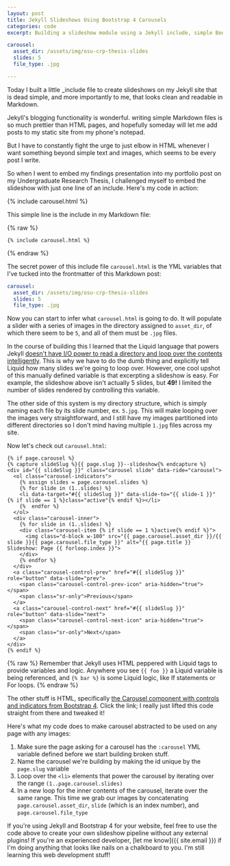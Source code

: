 ```yaml
---
layout: post
title: Jekyll Slideshows Using Bootstrap 4 Carousels
categories: code
excerpt: Building a slideshow module using a Jekyll include, simple Bootstrap, and simple images. No plugins!

carousel:
  asset_dir: /assets/img/osu-crp-thesis-slides
  slides: 5
  file_type: .jpg

---
```


Today I built a little _include file to create slideshows on my Jekyll site that is dead simple, and more importantly to me, that looks clean and readable in Markdown.

Jekyll's blogging functionality is wonderful. writing simple Markdown files is so much prettier than HTML pages, and hopefully someday will let me add posts to my static site from my phone's notepad.

But I have to constantly fight the urge to just elbow in HTML whenever I want something beyond simple text and images, which seems to be every post I write.

So when I went to embed my findings presentation into my portfolio post on my Undergraduate Research Thesis, I challenged myself to embed the slideshow with just one line of an include. Here's my code in action:

{% include carousel.html %}

This simple line is the include in my Markdown file:

{% raw %}
```liquid
{% include carousel.html %}
```
{% endraw %}

The secret power of this include file `carousel.html` is the YML variables that I've tucked into the frontmatter of this Markdown post:

```yml
carousel:
  asset_dir: /assets/img/osu-crp-thesis-slides
  slides: 5
  file_type: .jpg
```

Now you can start to infer what `carousel.html` is going to do. It will populate a slider with a series of images in the directory assigned to `asset_dir`, of which there seem to be `5`, and all of them must be `.jpg` files.

In the course of building this I learned that the Liquid language that powers Jekyll [doesn't have I/O power to read a directory and loop over the contents intelligently](https://stackoverflow.com/questions/17446472/how-to-list-files-in-a-directory-with-liquid/31885127). This is why we have to do the dumb thing and explicitly tell Liquid how many slides we're going to loop over. However, one cool upshot of this manually defined variable is that excerpting a slideshow is easy. For example, the slideshow above isn't actually 5 slides, but **49!** I limited the number of slides rendered by controlling this variable.

The other side of this system is my directory structure, which is simply naming each file by its slide number, ex. `5.jpg`. This will make looping over the images very straightforward, and I still have my images partitioned into different directories so I don't mind having multiple `1.jpg` files across my site.

Now let's check out `carousel.html`:

```
{% if page.carousel %}
{% capture slideSlug %}{{ page.slug }}--slideshow{% endcapture %}
<div id="{{ slideSlug }}" class="carousel slide" data-ride="carousel">
  <ol class="carousel-indicators">
    {% assign slides = page.carousel.slides %}
    {% for slide in (1..slides) %}
    <li data-target="#{{ slideSlug }}" data-slide-to="{{ slide-1 }}" {% if slide == 1 %}class="active"{% endif %}></li>
    {%  endfor %}
  </ol>
  <div class="carousel-inner">
    {% for slide in (1..slides) %}
    <div class="carousel-item {% if slide == 1 %}active{% endif %}">
      <img class="d-block w-100" src="{{ page.carousel.asset_dir }}/{{ slide }}{{ page.carousel.file_type }}" alt="{{ page.title }} Slideshow: Page {{ forloop.index }}">
    </div>
    {% endfor %}
  </div>
  <a class="carousel-control-prev" href="#{{ slideSlug }}" role="button" data-slide="prev">
    <span class="carousel-control-prev-icon" aria-hidden="true"></span>
    <span class="sr-only">Previous</span>
  </a>
  <a class="carousel-control-next" href="#{{ slideSlug }}" role="button" data-slide="next">
    <span class="carousel-control-next-icon" aria-hidden="true"></span>
    <span class="sr-only">Next</span>
  </a>
</div>
{% endif %}
```

{% raw %}
Remember that Jekyll uses HTML peppered with Liquid tags to provide variables and logic. Anywhere you see `{{ foo }}` a Liquid variable is being referenced, and `{% bar %}` is some Liquid logic, like If statements or For loops.
{% endraw %}

The other stuff is HTML, specifically [the Carousel component with controls and indicators from Bootstrap 4](https://getbootstrap.com/docs/4.0/components/carousel/#with-indicators). Click the link; I really just lifted this code straight from there and tweaked it!

Here's what my code does to make carousel abstracted to be used on any page with any images:
  1. Make sure the page asking for a carousel has the `:carousel` YML variable defined before we start building broken stuff.
  2. Name the carousel we're building by making the id unique by the `page.slug` variable
  3. Loop over the `<li>` elements that power the carousel by iterating over the range `(1..page.carousel.slides)`
  4. In a new loop for the inner contents of the carousel, iterate over the same range. This time we grab our images by concatenating `page.carousel.asset_dir`, `slide` (which is an index number), and `page.carousel.file_type`

If you're using Jekyll and Bootstrap 4 for your website, feel free to use the code above to create your own slideshow pipeline without any external plugins! If you're an experienced developer, [let me know]({{ site.email }}) if I'm doing anything that looks like nails on a chalkboard to you. I'm still learning this web development stuff!

